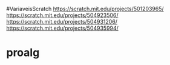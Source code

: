 #VariaveisScratch
https://scratch.mit.edu/projects/501203965/
https://scratch.mit.edu/projects/504923506/
https://scratch.mit.edu/projects/504931206/
https://scratch.mit.edu/projects/504935994/
# proalg
